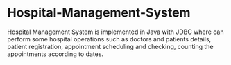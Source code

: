 # Hospital-Management-System
Hospital Management System is implemented in Java with JDBC where can perform some hospital operations  such as doctors and patients details, patient registration,  appointment scheduling and checking, counting the appointments  according to dates.
